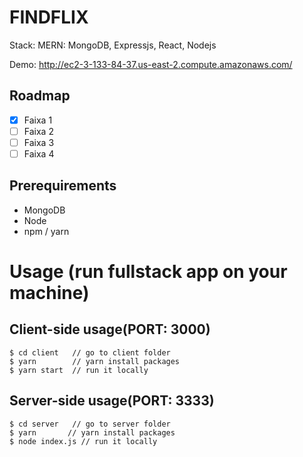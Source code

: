 # FINDFLIX

Stack: MERN: MongoDB, Expressjs, React, Nodejs

Demo: http://ec2-3-133-84-37.us-east-2.compute.amazonaws.com/

## Roadmap

- [x] Faixa 1
- [ ] Faixa 2
- [ ] Faixa 3
- [ ] Faixa 4

## Prerequirements
- MongoDB
- Node
- npm / yarn 

# Usage (run fullstack app on your machine)

## Client-side usage(PORT: 3000)
```terminal
$ cd client   // go to client folder
$ yarn        // yarn install packages
$ yarn start  // run it locally
```

## Server-side usage(PORT: 3333)
```terminal
$ cd server   // go to server folder
$ yarn       // yarn install packages
$ node index.js // run it locally
```
